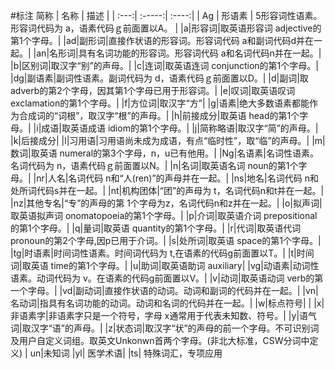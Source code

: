 #标注
 简称 | 名称   |  描述  |
| :---:| :-----:| :----:|
| Ag | 形语素   |   5形容词性语素。形容词代码为 a，语素代码ｇ前面置以A。     |
|a|形容词|取英语形容词 adjective的第1个字母。|
|ad|副形词|直接作状语的形容词。形容词代码 a和副词代码d并在一起。|
|an|名形词|具有名词功能的形容词。形容词代码 a和名词代码n并在一起。|
|b|区别词|取汉字“别”的声母。|
|c|连词|取英语连词 conjunction的第1个字母。|
|dg|副语素|副词性语素。副词代码为 d，语素代码ｇ前面置以D。|
|d|副词|取 adverb的第2个字母，因其第1个字母已用于形容词。|
|e|叹词|取英语叹词 exclamation的第1个字母。|
|f|方位词|取汉字“方”|
|g|语素|绝大多数语素都能作为合成词的“词根”，取汉字“根”的声母。|
|h|前接成分|取英语 head的第1个字母。|
|i|成语|取英语成语 idiom的第1个字母。|
|j|简称略语|取汉字“简”的声母。|
|k|后接成分|
|l|习用语|习用语尚未成为成语，有点“临时性”，取“临”的声母。|
|m|数词|取英语 numeral的第3个字母，n，u已有他用。|
|Ng|名语素|名词性语素。名词代码为 n，语素代码ｇ前面置以N。|
|n|名词|取英语名词 noun的第1个字母。|
|nr|人名|名词代码 n和“人(ren)”的声母并在一起。|
|ns|地名|名词代码 n和处所词代码s并在一起。|
|nt|机构团体|“团”的声母为 t，名词代码n和t并在一起。|
|nz|其他专名|“专”的声母的第 1个字母为z，名词代码n和z并在一起。|
|o|拟声词|取英语拟声词 onomatopoeia的第1个字母。|
|p|介词|取英语介词 prepositional的第1个字母。|
|q|量词|取英语 quantity的第1个字母。|
|r|代词|取英语代词 pronoun的第2个字母,因p已用于介词。|
|s|处所词|取英语 space的第1个字母。|
|tg|时语素|时间词性语素。时间词代码为 t,在语素的代码g前面置以T。|
|t|时间词|取英语 time的第1个字母。|
|u|助词|取英语助词 auxiliary|
|vg|动语素|动词性语素。动词代码为 v。在语素的代码g前面置以V。|
|v|动词|取英语动词 verb的第一个字母。|
|vd|副动词|直接作状语的动词。动词和副词的代码并在一起。|
|vn|名动词|指具有名词功能的动词。动词和名词的代码并在一起。|
|w|标点符号| |
|x|非语素字|非语素字只是一个符号，字母 x通常用于代表未知数、符号。|
|y|语气词|取汉字“语”的声母。|
|z|状态词|取汉字“状”的声母的前一个字母。不可识别词及用户自定义词组。取英文Unkonwn首两个字母。(非北大标准，CSW分词中定义)
| un|未知词
|yl| 医学术语|
|ts| 特殊词汇，专项应用